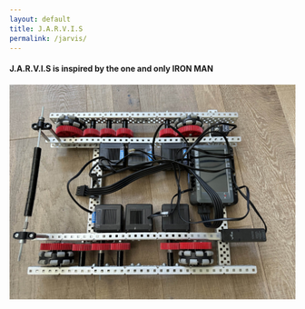 ```yaml
---
layout: default
title: J.A.R.V.I.S
permalink: /jarvis/
---
```


<h4>J.A.R.V.I.S is inspired by the one and only IRON MAN<h4>


![JARVIS_RN](/Drivetrain.jpg)